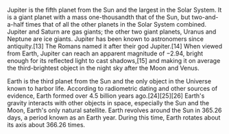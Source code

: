 Jupiter is the fifth planet from the Sun and the largest in the Solar System. It is a giant planet with a mass one-thousandth that of the Sun, but two-and-a-half times that of all the other planets in the Solar System combined. Jupiter and Saturn are gas giants; the other two giant planets, Uranus and Neptune are ice giants. Jupiter has been known to astronomers since antiquity.[13] The Romans named it after their god Jupiter.[14] When viewed from Earth, Jupiter can reach an apparent magnitude of −2.94, bright enough for its reflected light to cast shadows,[15] and making it on average the third-brightest object in the night sky after the Moon and Venus.

Earth is the third planet from the Sun and the only object in the Universe known to harbor life. According to radiometric dating and other sources of evidence, Earth formed over 4.5 billion years ago.[24][25][26] Earth's gravity interacts with other objects in space, especially the Sun and the Moon, Earth's only natural satellite. Earth revolves around the Sun in 365.26 days, a period known as an Earth year. During this time, Earth rotates about its axis about 366.26 times.
